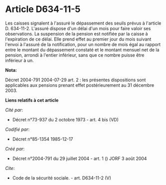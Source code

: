 # Article D634-11-5

Les caisses signalent à l'assuré le dépassement des seuils prévus à l'article D. 634-11-2. L'assuré dispose d'un délai d'un
mois pour faire valoir ses observations. La suspension de la pension est notifiée par la caisse à l'expiration de ce délai.
Elle prend effet au premier jour du mois suivant l'envoi à l'assuré de la notification, pour un nombre de mois égal au
rapport entre le montant du dépassement constaté et le montant mensuel net de la pension, arrondi à l'entier inférieur, sans
que ce nombre puisse être inférieur à un.

**Nota:**

Décret 2004-791 2004-07-29 art. 2 : les présentes dispositions sont applicables aux pensions prenant effet postérieurement au
31 décembre 2003.

**Liens relatifs à cet article**

_Cité par_:

  - Décret n°73-937 du 2 octobre 1973 - art. 4 bis (VD)

_Codifié par_:

  - Décret n°85-1354 1985-12-17

_Créé par_:

  - Décret n°2004-791 du 29 juillet 2004 - art. 1 () JORF 3 août 2004

_Cite_:

  - Code de la sécurité sociale. - art. D634-11-2 (V)
